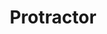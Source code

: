 ---
title: Protractor
layout: DemoLayout
sidebar: false
navbar: false
pageClass: customDemoPage
pie: "@pie-element/protractor@2.0.1"
model:
    id: '1'
    element: 'protractor-element'
---